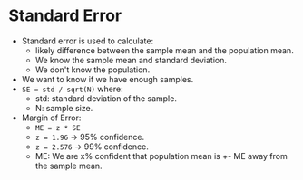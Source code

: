 # Standard Error
- Standard error is used to calculate:
  - likely difference between the sample mean and the population mean.
  - We know the sample mean and standard deviation.
  - We don't know the population.
- We want to know if we have enough samples.
- `SE = std / sqrt(N)` where:
  - std: standard deviation of the sample.
  - N: sample size.
- Margin of Error: 
  - `ME = z * SE`
  - `z = 1.96` -> 95% confidence.
  - `z = 2.576` -> 99% confidence.
  - ME: We are x% confident that population mean is +- ME away from the sample mean.